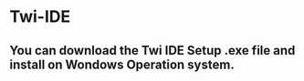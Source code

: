 # Twi-IDE
## You can download the Twi IDE Setup .exe file and install on Wondows Operation system.

